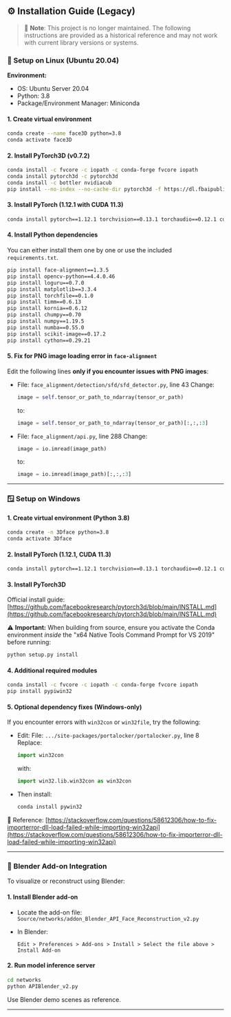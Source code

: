## ⚙️ Installation Guide (Legacy)

> 🛑 **Note**: This project is no longer maintained. The following instructions are provided as a historical reference and may not work with current library versions or systems.

### 🐧 Setup on Linux (Ubuntu 20.04)

**Environment:**

* OS: Ubuntu Server 20.04
* Python: 3.8
* Package/Environment Manager: Miniconda

#### 1. Create virtual environment

```bash
conda create --name face3D python=3.8
conda activate face3D
```

#### 2. Install PyTorch3D (v0.7.2)

```bash
conda install -c fvcore -c iopath -c conda-forge fvcore iopath
conda install pytorch3d -c pytorch3d
conda install -c bottler nvidiacub
pip install --no-index --no-cache-dir pytorch3d -f https://dl.fbaipublicfiles.com/pytorch3d/packaging/wheels/py38_cu113_pyt1121/download.html
```

#### 3. Install PyTorch (1.12.1 with CUDA 11.3)

```bash
conda install pytorch==1.12.1 torchvision==0.13.1 torchaudio==0.12.1 cudatoolkit=11.3 -c pytorch
```

#### 4. Install Python dependencies

You can either install them one by one or use the included `requirements.txt`.

```bash
pip install face-alignment==1.3.5
pip install opencv-python==4.4.0.46
pip install loguru==0.7.0
pip install matplotlib==3.3.4
pip install torchfile==0.1.0
pip install timm==0.6.13
pip install kornia==0.6.12
pip install chumpy==0.70
pip install numpy==1.19.5
pip install numba==0.55.0
pip install scikit-image==0.17.2
pip install cython==0.29.21
```

#### 5. Fix for PNG image loading error in `face-alignment`

Edit the following lines **only if you encounter issues with PNG images**:

* File: `face_alignment/detection/sfd/sfd_detector.py`, line 43
  Change:

  ```python
  image = self.tensor_or_path_to_ndarray(tensor_or_path)
  ```

  to:

  ```python
  image = self.tensor_or_path_to_ndarray(tensor_or_path)[:,:,:3]
  ```

* File: `face_alignment/api.py`, line 288
  Change:

  ```python
  image = io.imread(image_path)
  ```

  to:

  ```python
  image = io.imread(image_path)[:,:,:3]
  ```

---

### 🪟 Setup on Windows

#### 1. Create virtual environment (Python 3.8)

```bash
conda create -n 3Dface python=3.8
conda activate 3Dface
```

#### 2. Install PyTorch (1.12.1, CUDA 11.3)

```bash
conda install pytorch==1.12.1 torchvision==0.13.1 torchaudio==0.12.1 cudatoolkit=11.3 -c pytorch
```

#### 3. Install PyTorch3D

Official install guide: [https://github.com/facebookresearch/pytorch3d/blob/main/INSTALL.md](https://github.com/facebookresearch/pytorch3d/blob/main/INSTALL.md)

⚠️ **Important:** When building from source, ensure you activate the Conda environment *inside* the "x64 Native Tools Command Prompt for VS 2019" before running:

```bash
python setup.py install
```

#### 4. Additional required modules

```bash
conda install -c fvcore -c iopath -c conda-forge fvcore iopath
pip install pypiwin32
```

#### 5. Optional dependency fixes (Windows-only)

If you encounter errors with `win32con` or `win32file`, try the following:

* Edit:
  File: `.../site-packages/portalocker/portalocker.py`, line 8
  Replace:

  ```python
  import win32con
  ```

  with:

  ```python
  import win32.lib.win32con as win32con
  ```

* Then install:

  ```bash
  conda install pywin32
  ```

📌 Reference: [https://stackoverflow.com/questions/58612306/how-to-fix-importerror-dll-load-failed-while-importing-win32api](https://stackoverflow.com/questions/58612306/how-to-fix-importerror-dll-load-failed-while-importing-win32api)

---

### 🧩 Blender Add-on Integration

To visualize or reconstruct using Blender:

#### 1. Install Blender add-on

* Locate the add-on file:
  `Source/networks/addon_Blender_API_Face_Reconstruction_v2.py`
* In Blender:

  ```
  Edit > Preferences > Add-ons > Install > Select the file above > Install Add-on
  ```

#### 2. Run model inference server

```bash
cd networks
python APIBlender_v2.py
```

Use Blender demo scenes as reference.

---
